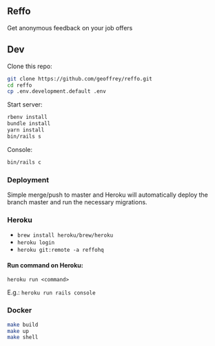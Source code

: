 ## Reffo

Get anonymous feedback on your job offers


## Dev

Clone this repo:

```sh
git clone https://github.com/geoffrey/reffo.git
cd reffo
cp .env.development.default .env
```

Start server:
```sh
rbenv install
bundle install
yarn install
bin/rails s
```

Console:
```sh
bin/rails c
```


### Deployment

Simple merge/push to master and Heroku will automatically deploy the branch master and run the necessary migrations.

### Heroku

- `brew install heroku/brew/heroku`
- `heroku login`
- `heroku git:remote -a reffohq`

#### Run command on Heroku:

`heroku run <command>`

E.g.: `heroku run rails console`

### Docker

```sh
make build
make up
make shell
```



